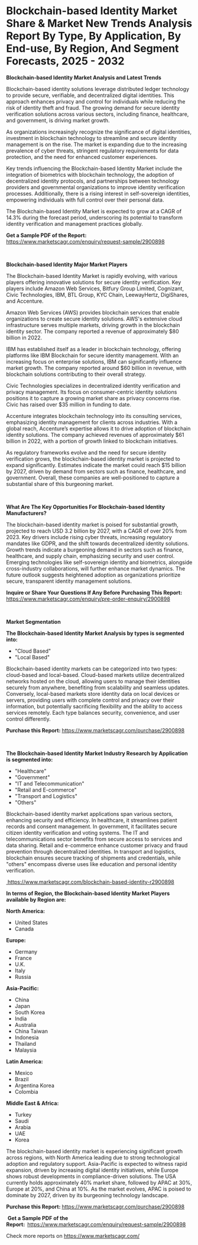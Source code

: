 <p><h1>Blockchain-based Identity Market Share & Market New Trends Analysis Report By Type, By Application, By End-use, By Region, And Segment Forecasts, 2025 - 2032</h1></p><p><strong>Blockchain-based Identity Market Analysis and Latest Trends</strong></p>
<p><p>Blockchain-based identity solutions leverage distributed ledger technology to provide secure, verifiable, and decentralized digital identities. This approach enhances privacy and control for individuals while reducing the risk of identity theft and fraud. The growing demand for secure identity verification solutions across various sectors, including finance, healthcare, and government, is driving market growth.</p><p>As organizations increasingly recognize the significance of digital identities, investment in blockchain technology to streamline and secure identity management is on the rise. The market is expanding due to the increasing prevalence of cyber threats, stringent regulatory requirements for data protection, and the need for enhanced customer experiences. </p><p>Key trends influencing the Blockchain-based Identity Market include the integration of biometrics with blockchain technology, the adoption of decentralized identity protocols, and partnerships between technology providers and governmental organizations to improve identity verification processes. Additionally, there is a rising interest in self-sovereign identities, empowering individuals with full control over their personal data. </p><p>The Blockchain-based Identity Market is expected to grow at a CAGR of 14.3% during the forecast period, underscoring its potential to transform identity verification and management practices globally.</p></p>
<p><strong>Get a Sample PDF of the Report:&nbsp;</strong> <a href="https://www.marketscagr.com/enquiry/request-sample/2900898?utm_campaign=3201&utm_medium=2&utm_source=Github&utm_content=ia&utm_term=16032025&utm_id=blockchain-based-identity">https://www.marketscagr.com/enquiry/request-sample/2900898</a></p>
<p>&nbsp;</p>
<p><strong>Blockchain-based Identity Major Market Players</strong></p>
<p><p>The Blockchain-based Identity Market is rapidly evolving, with various players offering innovative solutions for secure identity verification. Key players include Amazon Web Services, Bitfury Group Limited, Cognizant, Civic Technologies, IBM, BTL Group, KYC Chain, LeewayHertz, DigiShares, and Accenture.</p><p>Amazon Web Services (AWS) provides blockchain services that enable organizations to create secure identity solutions. AWS's extensive cloud infrastructure serves multiple markets, driving growth in the blockchain identity sector. The company reported a revenue of approximately $80 billion in 2022.</p><p>IBM has established itself as a leader in blockchain technology, offering platforms like IBM Blockchain for secure identity management. With an increasing focus on enterprise solutions, IBM can significantly influence market growth. The company reported around $60 billion in revenue, with blockchain solutions contributing to their overall strategy.</p><p>Civic Technologies specializes in decentralized identity verification and privacy management. Its focus on consumer-centric identity solutions positions it to capture a growing market share as privacy concerns rise. Civic has raised over $35 million in funding to date.</p><p>Accenture integrates blockchain technology into its consulting services, emphasizing identity management for clients across industries. With a global reach, Accenture’s expertise allows it to drive adoption of blockchain identity solutions. The company achieved revenues of approximately $61 billion in 2022, with a portion of growth linked to blockchain initiatives.</p><p>As regulatory frameworks evolve and the need for secure identity verification grows, the blockchain-based identity market is projected to expand significantly. Estimates indicate the market could reach $15 billion by 2027, driven by demand from sectors such as finance, healthcare, and government. Overall, these companies are well-positioned to capture a substantial share of this burgeoning market.</p></p>
<p>&nbsp;</p>
<p><strong>What Are The Key Opportunities For Blockchain-based Identity Manufacturers?</strong></p>
<p><p>The blockchain-based identity market is poised for substantial growth, projected to reach USD 3.2 billion by 2027, with a CAGR of over 20% from 2023. Key drivers include rising cyber threats, increasing regulatory mandates like GDPR, and the shift towards decentralized identity solutions. Growth trends indicate a burgeoning demand in sectors such as finance, healthcare, and supply chain, emphasizing security and user control. Emerging technologies like self-sovereign identity and biometrics, alongside cross-industry collaborations, will further enhance market dynamics. The future outlook suggests heightened adoption as organizations prioritize secure, transparent identity management solutions.</p></p>
<p><strong>Inquire or Share Your Questions If Any Before Purchasing This Report:</strong> <a href="https://www.marketscagr.com/enquiry/pre-order-enquiry/2900898?utm_campaign=3201&utm_medium=2&utm_source=Github&utm_content=ia&utm_term=16032025&utm_id=blockchain-based-identity">https://www.marketscagr.com/enquiry/pre-order-enquiry/2900898</a></p>
<p>&nbsp;</p>
<p><strong>Market Segmentation</strong></p>
<p><strong>The Blockchain-based Identity Market Analysis by types is segmented into:</strong></p>
<p><ul><li>"Cloud Based"</li><li>"Local Based"</li></ul></p>
<p><p>Blockchain-based identity markets can be categorized into two types: cloud-based and local-based. Cloud-based markets utilize decentralized networks hosted on the cloud, allowing users to manage their identities securely from anywhere, benefiting from scalability and seamless updates. Conversely, local-based markets store identity data on local devices or servers, providing users with complete control and privacy over their information, but potentially sacrificing flexibility and the ability to access services remotely. Each type balances security, convenience, and user control differently.</p></p>
<p><strong>Purchase this Report:&nbsp;</strong><a href="https://www.marketscagr.com/purchase/2900898?utm_campaign=3201&utm_medium=2&utm_source=Github&utm_content=ia&utm_term=16032025&utm_id=blockchain-based-identity">https://www.marketscagr.com/purchase/2900898</a></p>
<p>&nbsp;</p>
<p><strong>The Blockchain-based Identity Market Industry Research by Application is segmented into:</strong></p>
<p><ul><li>"Healthcare"</li><li>"Government"</li><li>"IT and Telecommunication"</li><li>"Retail and E-commerce"</li><li>"Transport and Logistics"</li><li>"Others"</li></ul></p>
<p><p>Blockchain-based identity market applications span various sectors, enhancing security and efficiency. In healthcare, it streamlines patient records and consent management. In government, it facilitates secure citizen identity verification and voting systems. The IT and telecommunications sector benefits from secure access to services and data sharing. Retail and e-commerce enhance customer privacy and fraud prevention through decentralized identities. In transport and logistics, blockchain ensures secure tracking of shipments and credentials, while "others" encompass diverse uses like education and personal identity verification.</p></p>
<p><a href="https://www.marketscagr.com/blockchain-based-identity-r2900898?utm_campaign=3201&utm_medium=2&utm_source=Github&utm_content=ia&utm_term=16032025&utm_id=blockchain-based-identity">&nbsp;https://www.marketscagr.com/blockchain-based-identity-r2900898</a></p>
<p><strong>In terms of Region, the Blockchain-based Identity Market Players available by Region are:</strong></p>
<p>
    <p> <strong> North America: </strong>
        <ul>
            <li>United States</li>
            <li>Canada</li>
        </ul>
        </p> 
    <p> <strong> Europe: </strong>
        <ul>
            <li>Germany</li>
            <li>France</li>
            <li>U.K.</li>
            <li>Italy</li>
            <li>Russia</li>
        </ul>
        </p> 
    <p> <strong> Asia-Pacific: </strong>
        <ul>
            <li>China</li>
            <li>Japan</li>
            <li>South Korea</li>
            <li>India</li>
            <li>Australia</li>
            <li>China Taiwan</li>
            <li>Indonesia</li>
            <li>Thailand</li>
            <li>Malaysia</li>
        </ul>
        </p> 
    <p> <strong> Latin America: </strong>
        <ul>
            <li>Mexico</li>
            <li>Brazil</li>
            <li>Argentina Korea</li>
            <li>Colombia</li>
        </ul>
        </p> 
    <p> <strong> Middle East & Africa: </strong>
        <ul>
            <li>Turkey</li>
            <li>Saudi</li>
            <li>Arabia</li>
            <li>UAE</li>
            <li>Korea</li>
        </ul>
    </p>
    </p>
<p><p>The blockchain-based identity market is experiencing significant growth across regions, with North America leading due to strong technological adoption and regulatory support. Asia-Pacific is expected to witness rapid expansion, driven by increasing digital identity initiatives, while Europe shows robust developments in compliance-driven solutions. The USA currently holds approximately 40% market share, followed by APAC at 30%, Europe at 20%, and China at 10%. As the market evolves, APAC is poised to dominate by 2027, driven by its burgeoning technology landscape.</p></p>
<p><strong>Purchase this Report: </strong><a href="https://www.marketscagr.com/purchase/2900898?utm_campaign=3201&utm_medium=2&utm_source=Github&utm_content=ia&utm_term=16032025&utm_id=blockchain-based-identity">https://www.marketscagr.com/purchase/2900898</a></p>
<p>&nbsp;<strong>Get a Sample PDF of the Report:&nbsp;&nbsp;</strong><a href="https://www.marketscagr.com/enquiry/request-sample/2900898?utm_campaign=3201&utm_medium=2&utm_source=Github&utm_content=ia&utm_term=16032025&utm_id=blockchain-based-identity">https://www.marketscagr.com/enquiry/request-sample/2900898</a></p>
<p><strong></strong></p>
<p>Check more reports on <a href="https://www.marketscagr.com/?utm_campaign=3201&utm_medium=2&utm_source=Github&utm_content=ia&utm_term=16032025&utm_id=blockchain-based-identity">https://www.marketscagr.com/</a></p>